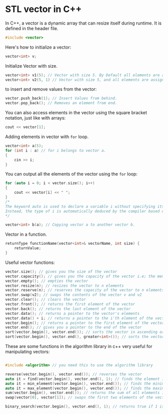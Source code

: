 # STL vector in C++

In C++, a vector is a dynamic array that can resize itself during runtime. It is defined in the <vector> header file.

```cpp
#include <vector>
```

Here's how to initialize a vector:

```cpp
vector<int> v;
```

Initialize Vector with size.

```cpp
vector<int> v1(5); // Vector with size 5. By Default all elements are assigned as 0.
vector<int> v2(5, 1) // Vector with size 5, and all elements are assigned as 1.
```

to insert and remove values from the vector:

```cpp
vector.push_back(1); // Insert Values from behind.
vector.pop_back(); // Removes an element from end.
```

You can also access elements in the vector using the square bracket notation, just like with arrays:

```cpp
cout << vector[1];
```

Adding elements in vector with `for` loop.

```cpp
vector<int> a(5);
for (int i : a) // for i belongs to vector a.
{
    cin >> i;
}
```

You can output all the elements of the vector using the `for` loop:

```cpp
for (auto i = 0; i < vector.size(); i++)
{
    cout << vector[i] << " ";
}
/*
The keyword auto is used to declare a variable i without specifying its type explicitly.
Instead, the type of i is automatically deduced by the compiler based on the type of the container.
*/
```

```cpp
vector<int> b(a); // Copying vector a to another vector b.
```

Vector in a function.

```cpp
returnType functionName(vector<int>& vectorName, int size) {
    returnValue;
}
```

Useful vector functions:

```cpp
vector.size(); // gives you the size of the vector
vector.capacity(); // gives you the capacity of the vector i.e; the memory allocated to it.
vector.empty(); // empties the vector
vector.resize(n); // resizes the vector to n elements
vector.reserve(n); // reserves the capacity of the vector to n elements
vector.swap(v2); // swaps the contents of the vector v and v2
vector.clear(); // clears the vector
vector.front(); // returns the first element of the vector
vector.back(); // returns the last element of the vector
vector.data(); // returns a pointer to the vector's elements
vector.data() + i; // returns a pointer to the i'th element of the vector
vector.begin(); // returns a pointer to the first element of the vector
vector.end(); // gives you a pointer to the end of the vector
sort(vector.begin(), vector.end()); // sorts the vector in ascending order comes from STL
sort(vector.begin(), vector.end(), greater<int>()); // sorts the vector in descending order comes from STL
```

These are some functions in the algorithm library in c++ very useful for manipulating vectors:

```cpp

#include <algorithm> // you need this to use the algorithm library

reverse(vector.begin(), vector.end()); // reverses the vector
auto it = find(vector.begin(), vector.end(), 1); // finds the element 1 in the vector
auto it = min_element(vector.begin(), vector.end()); // finds the minimum element in the vector
auto it = max_element(vector.begin(), vector.end()); // finds the maximum element in the vector
sum(vector.begin(), vector.end()); // returns the sum of all elements in the vector
swap(vector[0], vector[1]); // swaps the first two elements of the vector

binary_search(vector.begin(), vector.end(), 1); // returns true if 1 is in the vector, false otherwise
```
